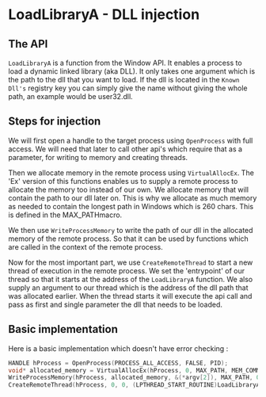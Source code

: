 # LoadLibraryA - DLL injection

## The API

```LoadLibraryA``` is a function from the Window API. It enables a process to load a dynamic linked library (aka DLL). It only takes one argument which is the path to the dll that you want to load. If the dll is located in the ```Known Dll's``` registry key you can simply give the name without giving the whole path, an example would be user32.dll.

## Steps for injection

We will first open a handle to the target process using ```OpenProcess``` with full access. We will need that later to call other api's which require that as a parameter, for writing to memory and creating threads.

Then we allocate memory in the remote process using ```VirtualAllocEx```. The 'Ex' version of this functions enables us to supply a remote process to allocate the memory too instead of our own. We allocate memory that will contain the path to our dll later on. This is why we allocate as much memory as needed to contain the longest path in Windows which is 260 chars. This is defined in the MAX_PATHmacro.

We then use ```WriteProcessMemory``` to write the path of our dll in the allocated memory of the remote process. So that it can be used by functions which are called in the context of the remote process.

Now for the most important part, we use ```CreateRemoteThread``` to start a new thread of execution in the remote process. We set the 'entrypoint' of our thread so that it starts at the address of the ```LoadLibraryA``` function. We also supply an argument to our thread which is the address of the dll path that was allocated earlier. When the thread starts it will execute the api call and pass as first and single parameter the dll that needs to be loaded.

## Basic implementation
Here is a basic implementation which doesn't have error checking :

```cpp
HANDLE hProcess = OpenProcess(PROCESS_ALL_ACCESS, FALSE, PID);
void* allocated_memory = VirtualAllocEx(hProcess, 0, MAX_PATH, MEM_COMMIT | MEM_RESERVE, PAGE_READWRITE);
WriteProcessMemory(hProcess, allocated_memory, &(*argv[2]), MAX_PATH, 0);
CreateRemoteThread(hProcess, 0, 0, (LPTHREAD_START_ROUTINE)LoadLibraryA, allocated_memory, 0, 0);
```
